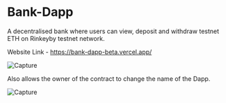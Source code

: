 # Bank-Dapp

A decentralised bank where users can view, deposit and withdraw testnet ETH on Rinkeyby testnet network.

Website Link - https://bank-dapp-beta.vercel.app/

![Capture](https://user-images.githubusercontent.com/75518572/180030208-8be4d0d6-7561-4177-892d-de241f7d2a5b.PNG)

Also allows the owner of the contract to change the name of the Dapp.

![Capture](https://user-images.githubusercontent.com/75518572/180052552-fdc02015-d012-47b8-9a57-db44880de130.PNG)
